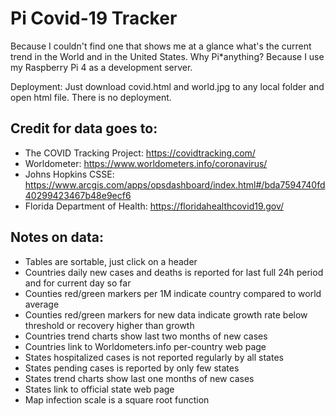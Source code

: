 # Pi Covid-19 Tracker

Because I couldn't find one that shows me at a glance what's the current trend in the World and in the United States.
Why Pi*anything? Because I use my Raspberry Pi 4 as a development server.

Deployment: Just download covid.html and world.jpg to any local folder and open html file. There is no deployment.

## Credit for data goes to:
- The COVID Tracking Project: https://covidtracking.com/
- Worldometer: https://www.worldometers.info/coronavirus/
- Johns Hopkins CSSE: https://www.arcgis.com/apps/opsdashboard/index.html#/bda7594740fd40299423467b48e9ecf6
- Florida Department of Health: https://floridahealthcovid19.gov/

## Notes on data:
- Tables are sortable, just click on a header
- Countries daily new cases and deaths is reported for last full 24h period and for current day so far
- Counties red/green markers per 1M indicate country compared to world average
- Counties red/green markers for new data indicate growth rate below threshold or recovery higher than growth
- Countries trend charts show last two months of new cases
- Countries link to Worldometers.info per-country web page
- States hospitalized cases is not reported regularly by all states
- States pending cases is reported by only few states
- States trend charts show last one months of new cases
- States link to official state web page        
- Map infection scale is a square root function
